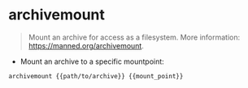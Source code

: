 # archivemount

> Mount an archive for access as a filesystem.
> More information: <https://manned.org/archivemount>.

- Mount an archive to a specific mountpoint:

`archivemount {{path/to/archive}} {{mount_point}}`
